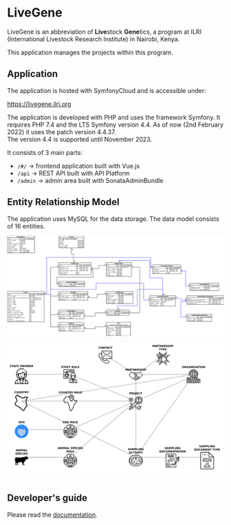 LiveGene
========

LiveGene is an abbreviation of **Live**stock **Gene**tics,
a program at ILRI (International Livestock Research Institute) in Nairobi, Kenya.

This application manages the projects within this program.

Application
-----------

The application is hosted with SymfonyCloud and is accessible under:

https://livegene.ilri.org

The application is developed with PHP and uses the framework Symfony.
It requires PHP 7.4 and the LTS Symfony version 4.4. As of now (2nd February 2022)
it uses the patch version 4.4.37.  
The version 4.4 is supported until November 2023.

It consists of 3 main parts:

- `/#/` -> frontend application built with Vue.js
- `/api` -> REST API built with API Platform
- `/admin` -> admin area built with SonataAdminBundle

Entity Relationship Model
-------------------------

The application uses MySQL for the data storage. The data model consists of 16 entities.

![erm](docs/assets/erm.png)

![pictograms](docs/assets/drawing.png)


Developer's guide
-----------------

Please read the [documentation](docs/index.md).
